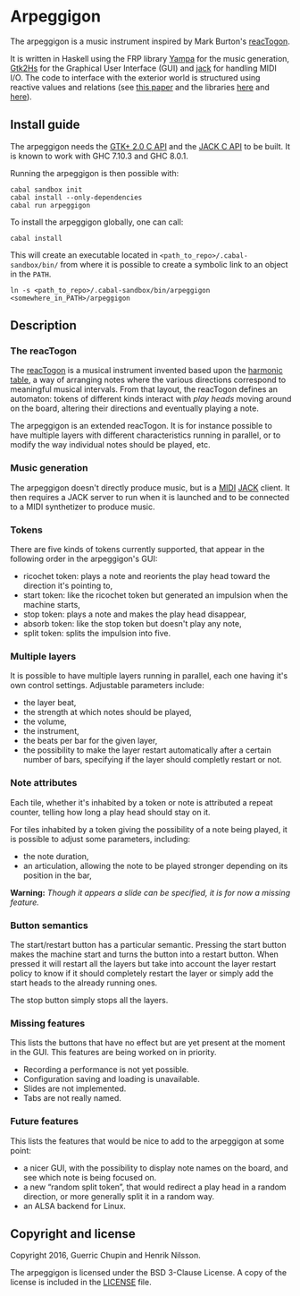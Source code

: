 Arpeggigon
===

The arpeggigon is a music instrument inspired by Mark
Burton's [reacTogon][].

It is written in Haskell using the FRP
library [Yampa](http://hackage.haskell.org/package/Yampa-0.10.4) for
the music
generation, [Gtk2Hs](https://hackage.haskell.org/package/gtk-0.14.5)
for the Graphical User Interface (GUI)
and [jack](http://hackage.haskell.org/package/jack-0.7.1) for handling
MIDI I/O. The code to interface with the exterior world is structured
using reactive values and relations
(see
[this paper](http://www.cs.nott.ac.uk/~psxip1/papers/2015-HaskellSymposium-Perez-Nilsson-BridingGUIGapReactiveValues.pdf) and
the
libraries
[here](https://hackage.haskell.org/package/keera-hails-reactivevalues-0.2.2.0) and
[here](https://hackage.haskell.org/package/keera-hails-reactive-gtk-0.3)).

Install guide
---

The arpeggigon needs the [GTK+ 2.0 C API](http://www.gtk.org/) and
the [JACK C API](http://jackaudio.org/) to be built. It is known to
work with GHC 7.10.3 and GHC 8.0.1.

Running the arpeggigon is then possible with:

	cabal sandbox init
	cabal install --only-dependencies
    cabal run arpeggigon

To install the arpeggigon globally, one can call:

	cabal install

This will create an executable located in
`<path_to_repo>/.cabal-sandbox/bin/` from where it is possible to create a
symbolic link to an object in the `PATH`.

	ln -s <path_to_repo>/.cabal-sandbox/bin/arpeggigon <somewhere_in_PATH>/arpeggigon

Description
---

### The reacTogon

The [reacTogon][] is a musical instrument invented based upon
the
[harmonic table](https://en.wikipedia.org/wiki/Harmonic_table_note_layout),
a way of arranging notes where the various directions correspond to
meaningful musical intervals. From that layout, the reacTogon defines
an automaton: tokens of different kinds interact with *play heads*
moving around on the board, altering their directions and eventually
playing a note.

The arpeggigon is an extended reacTogon. It is for instance possible
to have multiple layers with different characteristics running in
parallel, or to modify the way individual notes should be played, etc.

### Music generation

The arpeggigon doesn't directly produce music, but is
a
[MIDI](https://en.wikipedia.org/wiki/MIDI) [JACK](http://jackaudio.org/) client. It
then requires a JACK server to run when it is launched and to be
connected to a MIDI synthetizer to produce music.

### Tokens

There are five kinds of tokens currently supported, that appear in the
following order in the arpeggigon's GUI:
* ricochet token: plays a note and reorients the play head toward the
  direction it's pointing to,
* start token: like the ricochet token but generated an impulsion when
  the machine starts,
* stop token: plays a note and makes the play head disappear,
* absorb token: like the stop token but doesn't play any note,
* split token: splits the impulsion into five.

### Multiple layers

It is possible to have multiple layers running in parallel, each one
having it's own control settings. Adjustable parameters include:
* the layer beat,
* the strength at which notes should be played,
* the volume,
* the instrument,
* the beats per bar for the given layer,
* the possibility to make the layer restart automatically after a
  certain number of bars, specifying if the layer should completly
  restart or not.

### Note attributes

Each tile, whether it's inhabited by a token or note is attributed a
repeat counter, telling how long a play head should stay on it.

For tiles inhabited by a token giving the possibility of a note being
played, it is possible to adjust some parameters, including:
* the note duration,
* an articulation, allowing the note to be played stronger depending
  on its position in the bar,

**Warning:** *Though it appears a slide can be specified, it is for
now a missing feature.*

### Button semantics

The start/restart button has a particular semantic. Pressing the start
button makes the machine start and turns the button into a restart
button. When pressed it will restart all the layers but take into
account the layer restart policy to know if it should completely
restart the layer or simply add the start heads to the already running
ones.

The stop button simply stops all the layers.

### Missing features

This lists the buttons that have no effect but are yet present at the
moment in the GUI. This features are being worked on in priority.
* Recording a performance is not yet possible.
* Configuration saving and loading is unavailable.
* Slides are not implemented.
* Tabs are not really named.

### Future features

This lists the features that would be nice to add to the arpeggigon at
some point:
* a nicer GUI, with the possibility to display note names on the
  board, and see which note is being focused on.
* a new “random split token”, that would redirect a play head in a
  random direction, or more generally split it in a random way.
* an ALSA backend for Linux.

[reacTogon]:https://www.youtube.com/watch?v=AklKy2NDpqs

Copyright and license
---

Copyright 2016, Guerric Chupin and Henrik Nilsson.

The arpeggigon is licensed under the BSD 3-Clause License. A copy of
the license is included in the [LICENSE](LICENSE) file.
